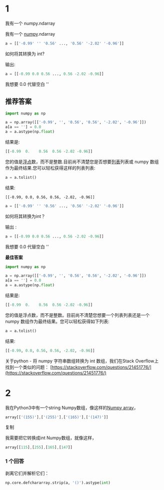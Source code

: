 # 1

我有一个 numpy.ndarray

我有一个 [numpy](https://www.itbaoku.cn/tag/numpy "numpy").ndarray

```python
a = [['-0.99' '' '0.56' ..., '0.56' '-2.02' '-0.96']]
```

如何将其转换为 int?

输出:

```python
a = [[-0.99 0.0 0.56 ..., 0.56 -2.02 -0.96]]
```

我想要 0.0 代替空白 ''

## 推荐答案

```python
import numpy as np

a = np.array([['-0.99', '', '0.56', '0.56', '-2.02', '-0.96']])
a[a == ''] = 0.0
a = a.astype(np.float)
```

结果是:

```python
[[-0.99  0.    0.56  0.56 -2.02 -0.96]]
```

您的值是[浮点](https://www.itbaoku.cn/tag/floating-point "浮点")数，而不是整数.目前尚不清楚您是否想要[列表](https://www.itbaoku.cn/tag/list "列表")列表或 numpy 数组作为最终结果.您可以轻松获得这样的列表列表:

```python
a = a.tolist()
```

结果:

```python-repl
[[-0.99, 0.0, 0.56, 0.56, -2.02, -0.96]]
```

```python
a = [['-0.99' '' '0.56' ..., '0.56' '-2.02' '-0.96']]
```

如何将其转换为int？

输出 :

```python
a = [[-0.99 0.0 0.56 ..., 0.56 -2.02 -0.96]]
```

我想要 0.0 代替空白 ''

**最佳答案**

```python
import numpy as np

a = np.array([['-0.99', '', '0.56', '0.56', '-2.02', '-0.96']])
a[a == ''] = 0.0
a = a.astype(np.float)
```

结果是:

```python
[[-0.99  0.    0.56  0.56 -2.02 -0.96]]
```

您的值是浮点数，而不是整数。目前尚不清楚您想要一个列表列表还是一个 numpy 数组作为最终结果。您可以轻松获得如下列表:

```python
a = a.tolist()
```

结果:

```python
[[-0.99, 0.0, 0.56, 0.56, -2.02, -0.96]]
```

关于python - 将 numpy 字符串数组转换为 int 数组，我们在Stack Overflow上找到一个类似的问题： [https://stackoverflow.com/questions/21451776/](https://stackoverflow.com/questions/21451776/)

# 2

我在Python3中有一个string Numpy数组，像这样的[Numpy array](https://i.stack.imgur.com/bn1hU.png)，

```javascript
array[['(155)'],['(255)'],['(165)'],['(147)']]
```

复制

我需要把它转换成int Numpy数组，就像这样，

```javascript
array[[115],[255],[165],[147]]
```

### 1 个回答

剥离它们并解析它们：

```python
np.core.defchararray.strip(a, '()').astype(int)
```
